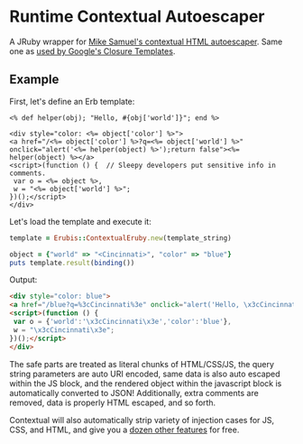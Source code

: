 # Runtime Contextual Autoescaper

A JRuby wrapper for [Mike Samuel's contextual HTML autoescaper](https://github.com/mikesamuel/html-contextual-autoescaper-java). Same one as [used by Google's Closure Templates](http://code.google.com/closure/templates/docs/security.html).

## Example

First, let's define an Erb template:

```erb
<% def helper(obj); "Hello, #{obj['world']}"; end %>

<div style="color: <%= object['color'] %>">
<a href="/<%= object['color'] %>?q=<%= object['world'] %>" onclick="alert('<%= helper(object) %>');return false"><%= helper(object) %></a>
<script>(function () {  // Sleepy developers put sensitive info in comments.
 var o = <%= object %>,
 w = "<%= object['world'] %>";
})();</script>
</div>
```

Let's load the template and execute it:

```ruby
template = Erubis::ContextualEruby.new(template_string)

object = {"world" => "<Cincinnati>", "color" => "blue"}
puts template.result(binding())
```

Output:

```html
<div style="color: blue">
<a href="/blue?q=%3cCincinnati%3e" onclick="alert('Hello, \x3cCincinnati\x3e');return false">Hello, &lt;Cincinnati&gt;</a>
<script>(function () {
 var o = {'world':'\x3cCincinnati\x3e','color':'blue'},
 w = "\x3cCincinnati\x3e";
})();</script>
</div>
```

The safe parts are treated as literal chunks of HTML/CSS/JS, the query string parameters are auto URI encoded, same data is also auto escaped within the JS block, and the rendered object within the javascript block is automatically converted to JSON! Additionally, extra comments are removed, data is properly HTML escaped, and so forth.

Contextual will also automatically strip variety of injection cases for JS, CSS, and HTML, and give you a [dozen other features](https://github.com/mikesamuel/html-contextual-autoescaper-java/tree/master/src/tests/com/google/autoesc) for free.


